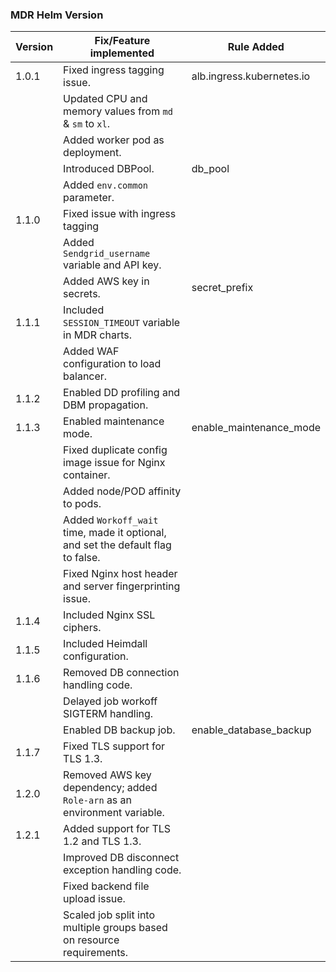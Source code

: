 ### MDR Helm Version

| Version          | Fix/Feature implemented                                                                 | Rule Added              |
|------------------|-----------------------------------------------------------------------------------------|-----------------------  |
| 1.0.1            | Fixed ingress tagging issue.                                                            |alb.ingress.kubernetes.io|
|                  | Updated CPU and memory values from `md` & `sm` to `xl`.                                 |                         |
|                  | Added worker pod as deployment.                                                         |                         |
|                  | Introduced DBPool.                                                                      |db_pool                  |
|                  | Added `env.common` parameter.                                                           |                         |
| 1.1.0            | Fixed issue with ingress tagging                                                        |                         |
|                  | Added `Sendgrid_username` variable and API key.                                         |                         |
|                  | Added AWS key in secrets.                                                               |secret_prefix            |                   
|  1.1.1           | Included `SESSION_TIMEOUT` variable in MDR charts.                                      |                         |
|                  | Added WAF configuration to load balancer.                                               |                         |
|  1.1.2           | Enabled DD profiling and DBM propagation.                                               |                         |
|  1.1.3           | Enabled maintenance mode.                                                               |enable_maintenance_mode  |
|                  | Fixed duplicate config image issue for Nginx container.                                 |                         |
|                  | Added node/POD affinity to pods.                                                        |                         |
|                  | Added `Workoff_wait` time, made it optional, and set the default flag to false.         |                         |
|                  | Fixed Nginx host header and server fingerprinting issue.                                |                         |
|  1.1.4           | Included Nginx SSL ciphers.                                                             |                         |
|  1.1.5           | Included Heimdall configuration.                                                        |                         |
|  1.1.6           | Removed DB connection handling code.                                                    |                         |
|                  | Delayed job workoff SIGTERM handling.                                                   |                         |            
|                  | Enabled DB backup job.                                                                  | enable_database_backup  |
|  1.1.7           | Fixed TLS support for TLS 1.3.                                                          |                         |
|  1.2.0           | Removed AWS key dependency; added `Role-arn` as an environment variable.                |                         |
|  1.2.1           | Added support for TLS 1.2 and TLS 1.3.                                                  |                         |
|                  | Improved DB disconnect exception handling code.                                         |                         |
|                  | Fixed backend file upload issue.                                                        |                         |
|                  | Scaled job split into multiple groups based on resource requirements.                   |                         |
